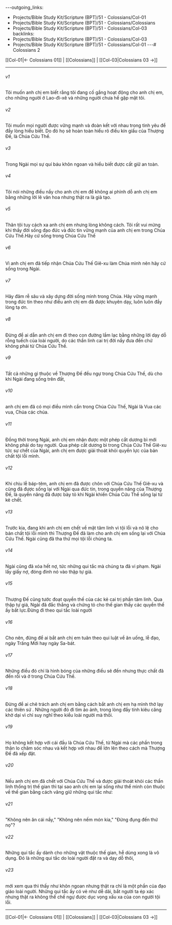---outgoing_links:
  - Projects/Bible Study Kit/Scripture (BPT)/51 - Colossians/Col-01
  - Projects/Bible Study Kit/Scripture (BPT)/51 - Colossians/Colossians
  - Projects/Bible Study Kit/Scripture (BPT)/51 - Colossians/Col-03
backlinks:
  - Projects/Bible Study Kit/Scripture (BPT)/51 - Colossians/Col-03
  - Projects/Bible Study Kit/Scripture (BPT)/51 - Colossians/Col-01
---# Colossians 2

[[Col-01|← Colossians 01]] | [[Colossians]] | [[Col-03|Colossians 03 →]]
***



###### v1 
Tôi muốn anh chị em biết rằng tôi đang cố gắng hoạt động cho anh chị em, cho những người ở Lao-đi-xê và những người chưa hề gặp mặt tôi. 

###### v2 
Tôi muốn mọi người được vững mạnh và đoàn kết với nhau trong tình yêu để đầy lòng hiểu biết. Do đó họ sẽ hoàn toàn hiểu rõ điều kín giấu của Thượng Đế, là Chúa Cứu Thế. 

###### v3 
Trong Ngài mọi sự quí báu khôn ngoan và hiểu biết được cất giữ an toàn. 

###### v4 
Tôi nói những điều nầy cho anh chị em để không ai phỉnh dỗ anh chị em bằng những lời lẽ văn hoa nhưng thật ra là giả tạo. 

###### v5 
Thân tôi tuy cách xa anh chị em nhưng lòng không cách. Tôi rất vui mừng khi thấy đời sống đạo đức và đức tin vững mạnh của anh chị em trong Chúa Cứu Thế.Hãy cứ sống trong Chúa Cứu Thế 

###### v6 
Vì anh chị em đã tiếp nhận Chúa Cứu Thế Giê-xu làm Chúa mình nên hãy cứ sống trong Ngài. 

###### v7 
Hãy đâm rễ sâu và xây dựng đời sống mình trong Chúa. Hãy vững mạnh trong đức tin theo như điều anh chị em đã được khuyên dạy, luôn luôn đầy lòng tạ ơn. 

###### v8 
Đừng để ai dẫn anh chị em đi theo con đường lầm lạc bằng những lời dạy dỗ rỗng tuếch của loài người, do các thần linh cai trị đời nầy đưa đến chứ không phải từ Chúa Cứu Thế. 

###### v9 
Tất cả những gì thuộc về Thượng Đế đều ngự trong Chúa Cứu Thế, dù cho khi Ngài đang sống trên đất, 

###### v10 
anh chị em đã có mọi điều mình cần trong Chúa Cứu Thế, Ngài là Vua các vua, Chúa các chúa. 

###### v11 
Đồng thời trong Ngài, anh chị em nhận được một phép cắt dương bì mới không phải do tay người. Qua phép cắt dương bì trong Chúa Cứu Thế Giê-xu tức sự chết của Ngài, anh chị em được giải thoát khỏi quyền lực của bản chất tội lỗi mình. 

###### v12 
Khi chịu lễ báp-têm, anh chị em đã được chôn với Chúa Cứu Thế Giê-xu và cũng đã được sống lại với Ngài qua đức tin, trong quyền năng của Thượng Đế, là quyền năng đã được bày tỏ khi Ngài khiến Chúa Cứu Thế sống lại từ kẻ chết. 

###### v13 
Trước kia, đang khi anh chị em chết về mặt tâm linh vì tội lỗi và nô lệ cho bản chất tội lỗi mình thì Thượng Đế đã làm cho anh chị em sống lại với Chúa Cứu Thế. Ngài cũng đã tha thứ mọi tội lỗi chúng ta. 

###### v14 
Ngài cũng đã xóa hết nợ, tức những qui tắc mà chúng ta đã vi phạm. Ngài lấy giấy nợ, đóng đinh nó vào thập tự giá. 

###### v15 
Thượng Đế cũng tước đoạt quyền thế của các kẻ cai trị phần tâm linh. Qua thập tự giá, Ngài đã đắc thắng và chứng tỏ cho thế gian thấy các quyền thế ấy bất lực.Đừng đi theo qui tắc loài người 

###### v16 
Cho nên, đừng để ai bắt anh chị em tuân theo qui luật về ăn uống, lễ đạo, ngày Trăng Mới hay ngày Sa-bát. 

###### v17 
Những điều đó chỉ là hình bóng của những điều sẽ đến nhưng thực chất đã đến rồi và ở trong Chúa Cứu Thế. 

###### v18 
Đừng để ai chê trách anh chị em bằng cách bắt anh chị em hạ mình thờ lạy các thiên sứ . Những người đó đi tìm ảo ảnh, trong lòng đầy tính kiêu căng khờ dại vì chỉ suy nghĩ theo kiểu loài người mà thôi. 

###### v19 
Họ không kết hợp với cái đầu là Chúa Cứu Thế, từ Ngài mà các phần trong thân lo chăm sóc nhau và kết hợp với nhau để lớn lên theo cách mà Thượng Đế đã xếp đặt. 

###### v20 
Nếu anh chị em đã chết với Chúa Cứu Thế và được giải thoát khỏi các thần linh thống trị thế gian thì tại sao anh chị em lại sống như thể mình còn thuộc về thế gian bằng cách vâng giữ những qui tắc như: 

###### v21 
"Không nên ăn cái nầy," "Không nên nếm món kia," "Đừng đụng đến thứ nọ"? 

###### v22 
Những qui tắc ấy dành cho những vật thuộc thế gian, hễ dùng xong là vô dụng. Đó là những qui tắc do loài người đặt ra và dạy dỗ thôi, 

###### v23 
mới xem qua thì thấy như khôn ngoan nhưng thật ra chỉ là một phần của đạo giáo loài người. Những qui tắc ấy có vẻ như dễ dãi, bắt người ta ép xác nhưng thật ra không thể chế ngự được dục vọng xấu xa của con người tội lỗi.

***
[[Col-01|← Colossians 01]] | [[Colossians]] | [[Col-03|Colossians 03 →]]

